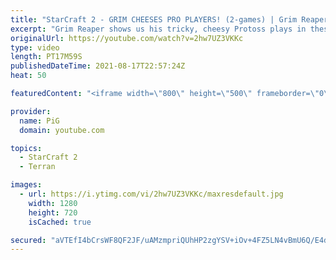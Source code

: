 ```yaml
---
title: "StarCraft 2 - GRIM CHEESES PRO PLAYERS! (2-games) | Grim Reaper #19"
excerpt: "Grim Reaper shows us his tricky, cheesy Protoss plays in these unique games against Starcraft pros Kas (Terran) and PtitDrogo (Protoss). Even more unbelievable is what happens in game 2, a draw?! This does not happen often 🐷 Support PiG: https://www.pigstarcraft.com/support/  The Grim Reaper Playlist:"
originalUrl: https://youtube.com/watch?v=2hw7UZ3VKKc
type: video
length: PT17M59S
publishedDateTime: 2021-08-17T22:57:24Z
heat: 50

featuredContent: "<iframe width=\"800\" height=\"500\" frameborder=\"0\" src=\"https://www.youtube.com/embed/2hw7UZ3VKKc\" allow=\"accelerometer; autoplay; encrypted-media; gyroscope; picture-in-picture\" allowfullscreen></iframe>"

provider:
  name: PiG
  domain: youtube.com

topics:
  - StarCraft 2
  - Terran

images:
  - url: https://i.ytimg.com/vi/2hw7UZ3VKKc/maxresdefault.jpg
    width: 1280
    height: 720
    isCached: true

secured: "aVTEfI4bCrsWF8QF2JF/uAMzmpriQUhHP2zgYSV+iOv+4FZ5LN4vBmU6Q/E4dAUjYuXShoKhNOzo/n8iCTh/MGrr9Ti27BUr19oce2HxpCVfyQdFAHhN2PgJS+gxjI6VGrpQxr5QsQ5aEzGgQNUGGQ5U/IxUIA2eSveYJTBPkTgQD0HJb3jYHmgVqxsRV4ls+02YYiP4d0erMJn1RSj5OH0zoTIz/XjiHj7kDeclbh9bbZ1lh1VFOQGzuMa78WjBrmPykGnn92aYyxLTSpgEuLik/sCBrgHRuU3s+EeDkENWkmKmuiZg/PJC/mD00gIQoT298Xg2gkwsCkJA/aW8ak3HqmkxgSSvRyfKj7efRZbj4+TCQU5uWbenkIRoBQskrbC3Csu88UY9YZnb82+pl23isgg3zigAbvfDHfq2ol4=;vbY3FXo3DdxlZMSHyb2Hsg=="
---
```


